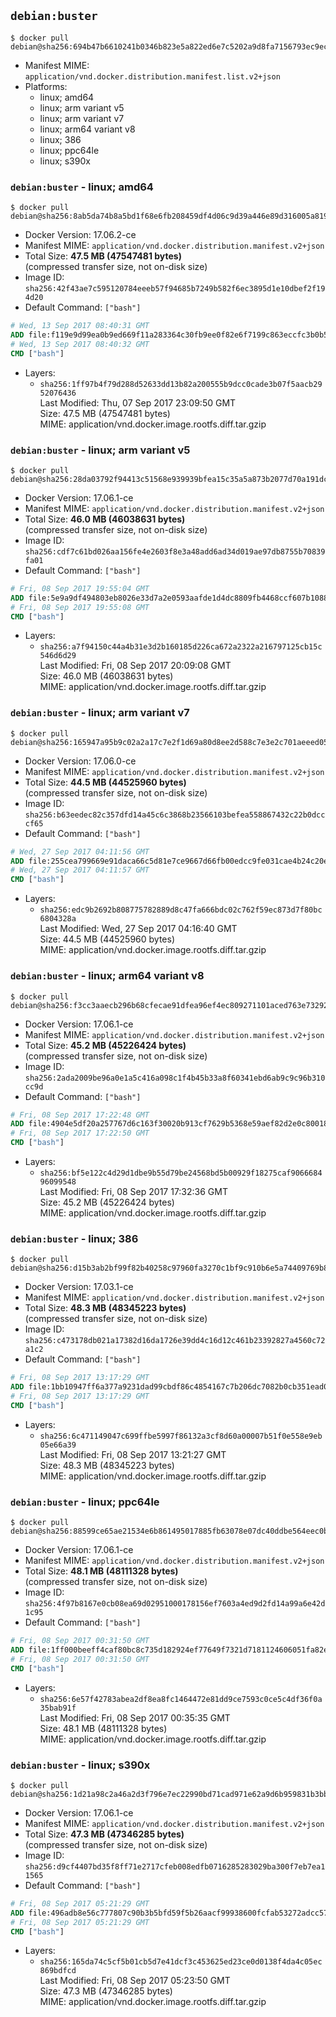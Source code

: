 ## `debian:buster`

```console
$ docker pull debian@sha256:694b47b6610241b0346b823e5a822ed6e7c5202a9d8fa7156793ec9ecd3ba342
```

-	Manifest MIME: `application/vnd.docker.distribution.manifest.list.v2+json`
-	Platforms:
	-	linux; amd64
	-	linux; arm variant v5
	-	linux; arm variant v7
	-	linux; arm64 variant v8
	-	linux; 386
	-	linux; ppc64le
	-	linux; s390x

### `debian:buster` - linux; amd64

```console
$ docker pull debian@sha256:8ab5da74b8a5bd1f68e6fb208459df4d06c9d39a446e89d316005a8194e7e7ff
```

-	Docker Version: 17.06.2-ce
-	Manifest MIME: `application/vnd.docker.distribution.manifest.v2+json`
-	Total Size: **47.5 MB (47547481 bytes)**  
	(compressed transfer size, not on-disk size)
-	Image ID: `sha256:42f43ae7c595120784eeeb57f94685b7249b582f6ec3895d1e10dbef2f194d20`
-	Default Command: `["bash"]`

```dockerfile
# Wed, 13 Sep 2017 08:40:31 GMT
ADD file:f119e9d99ea0b9ed669f11a283364c30fb9ee0f82e6f7199c863eccfc3b0b56f in / 
# Wed, 13 Sep 2017 08:40:32 GMT
CMD ["bash"]
```

-	Layers:
	-	`sha256:1ff97b4f79d288d52633dd13b82a200555b9dcc0cade3b07f5aacb2952076436`  
		Last Modified: Thu, 07 Sep 2017 23:09:50 GMT  
		Size: 47.5 MB (47547481 bytes)  
		MIME: application/vnd.docker.image.rootfs.diff.tar.gzip

### `debian:buster` - linux; arm variant v5

```console
$ docker pull debian@sha256:28da03792f94413c51568e939939bfea15c35a5a873b2077d70a191dc09519ef
```

-	Docker Version: 17.06.1-ce
-	Manifest MIME: `application/vnd.docker.distribution.manifest.v2+json`
-	Total Size: **46.0 MB (46038631 bytes)**  
	(compressed transfer size, not on-disk size)
-	Image ID: `sha256:cdf7c61bd026aa156fe4e2603f8e3a48add6ad34d019ae97db8755b70839fa01`
-	Default Command: `["bash"]`

```dockerfile
# Fri, 08 Sep 2017 19:55:04 GMT
ADD file:5e9a9df494803eb8026e33d7a2e0593aafde1d4dc8809fb4468ccf607b1088e0 in / 
# Fri, 08 Sep 2017 19:55:08 GMT
CMD ["bash"]
```

-	Layers:
	-	`sha256:a7f94150c44a4b31e3d2b160185d226ca672a2322a216797125cb15c546d6d29`  
		Last Modified: Fri, 08 Sep 2017 20:09:08 GMT  
		Size: 46.0 MB (46038631 bytes)  
		MIME: application/vnd.docker.image.rootfs.diff.tar.gzip

### `debian:buster` - linux; arm variant v7

```console
$ docker pull debian@sha256:165947a95b9c02a2a17c7e2f1d69a80d8ee2d588c7e3e2c701aeeed05a14cebf
```

-	Docker Version: 17.06.0-ce
-	Manifest MIME: `application/vnd.docker.distribution.manifest.v2+json`
-	Total Size: **44.5 MB (44525960 bytes)**  
	(compressed transfer size, not on-disk size)
-	Image ID: `sha256:b63eedec82c357dfd14a45c6c3868b23566103befea558867432c22b0dcccf65`
-	Default Command: `["bash"]`

```dockerfile
# Wed, 27 Sep 2017 04:11:56 GMT
ADD file:255cea799669e91daca66c5d81e7ce9667d66fb00edcc9fe031cae4b24c20e80 in / 
# Wed, 27 Sep 2017 04:11:57 GMT
CMD ["bash"]
```

-	Layers:
	-	`sha256:edc9b2692b808775782889d8c47fa666bdc02c762f59ec873d7f80bc6804328a`  
		Last Modified: Wed, 27 Sep 2017 04:16:40 GMT  
		Size: 44.5 MB (44525960 bytes)  
		MIME: application/vnd.docker.image.rootfs.diff.tar.gzip

### `debian:buster` - linux; arm64 variant v8

```console
$ docker pull debian@sha256:f3cc3aaecb296b68cfecae91dfea96ef4ec809271101aced763e732920bf1e20
```

-	Docker Version: 17.06.1-ce
-	Manifest MIME: `application/vnd.docker.distribution.manifest.v2+json`
-	Total Size: **45.2 MB (45226424 bytes)**  
	(compressed transfer size, not on-disk size)
-	Image ID: `sha256:2ada2009be96a0e1a5c416a098c1f4b45b33a8f60341ebd6ab9c9c96b310cc9d`
-	Default Command: `["bash"]`

```dockerfile
# Fri, 08 Sep 2017 17:22:48 GMT
ADD file:4904e5df20a257767d6c163f30020b913cf7629b5368e59aef82d2e0c8001876 in / 
# Fri, 08 Sep 2017 17:22:50 GMT
CMD ["bash"]
```

-	Layers:
	-	`sha256:bf5e122c4d29d1dbe9b55d79be24568bd5b00929f18275caf906668496099548`  
		Last Modified: Fri, 08 Sep 2017 17:32:36 GMT  
		Size: 45.2 MB (45226424 bytes)  
		MIME: application/vnd.docker.image.rootfs.diff.tar.gzip

### `debian:buster` - linux; 386

```console
$ docker pull debian@sha256:d15b3ab2bf99f82b40258c97960fa3270c1bf9c910b6e5a74409769b8363d7e7
```

-	Docker Version: 17.03.1-ce
-	Manifest MIME: `application/vnd.docker.distribution.manifest.v2+json`
-	Total Size: **48.3 MB (48345223 bytes)**  
	(compressed transfer size, not on-disk size)
-	Image ID: `sha256:c473178db021a17382d16da1726e39dd4c16d12c461b23392827a4560c72a1c2`
-	Default Command: `["bash"]`

```dockerfile
# Fri, 08 Sep 2017 13:17:29 GMT
ADD file:1bb10947ff6a377a9231dad99cbdf86c4854167c7b206dc7082b0cb351ead0cf in / 
# Fri, 08 Sep 2017 13:17:29 GMT
CMD ["bash"]
```

-	Layers:
	-	`sha256:6c471149047c699ffbe5997f86132a3cf8d60a00007b51f0e558e9eb05e66a39`  
		Last Modified: Fri, 08 Sep 2017 13:21:27 GMT  
		Size: 48.3 MB (48345223 bytes)  
		MIME: application/vnd.docker.image.rootfs.diff.tar.gzip

### `debian:buster` - linux; ppc64le

```console
$ docker pull debian@sha256:88599ce65ae21534e6b861495017885fb63078e07dc40ddbe564eec0b90bea95
```

-	Docker Version: 17.06.1-ce
-	Manifest MIME: `application/vnd.docker.distribution.manifest.v2+json`
-	Total Size: **48.1 MB (48111328 bytes)**  
	(compressed transfer size, not on-disk size)
-	Image ID: `sha256:4f97b8167e0cb08ea69d02951000178156ef7603a4ed9d2fd14a99a6e42d1c95`
-	Default Command: `["bash"]`

```dockerfile
# Fri, 08 Sep 2017 00:31:50 GMT
ADD file:1ff000beeff4caf80bc8c735d182924ef77649f7321d7181124606051fa82eb4 in / 
# Fri, 08 Sep 2017 00:31:50 GMT
CMD ["bash"]
```

-	Layers:
	-	`sha256:6e57f42783abea2df8ea8fc1464472e81dd9ce7593c0ce5c4df36f0a35bab91f`  
		Last Modified: Fri, 08 Sep 2017 00:35:35 GMT  
		Size: 48.1 MB (48111328 bytes)  
		MIME: application/vnd.docker.image.rootfs.diff.tar.gzip

### `debian:buster` - linux; s390x

```console
$ docker pull debian@sha256:1d21a98c2a46a2d3f796e7ec22990bd71cad971e62a9d6b959831b3bb7fded2e
```

-	Docker Version: 17.06.1-ce
-	Manifest MIME: `application/vnd.docker.distribution.manifest.v2+json`
-	Total Size: **47.3 MB (47346285 bytes)**  
	(compressed transfer size, not on-disk size)
-	Image ID: `sha256:d9cf4407bd35f8ff71e2717cfeb008edfb0716285283029ba300f7eb7ea11565`
-	Default Command: `["bash"]`

```dockerfile
# Fri, 08 Sep 2017 05:21:29 GMT
ADD file:496adb8e56c777807c90b3b5bfd59f5b26aacf99938600fcfab53272adcc57e5 in / 
# Fri, 08 Sep 2017 05:21:29 GMT
CMD ["bash"]
```

-	Layers:
	-	`sha256:165da74c5cf5b01cb5d7e41dcf3c453625ed23ce0d0138f4da4c05ec869bdfcd`  
		Last Modified: Fri, 08 Sep 2017 05:23:50 GMT  
		Size: 47.3 MB (47346285 bytes)  
		MIME: application/vnd.docker.image.rootfs.diff.tar.gzip
